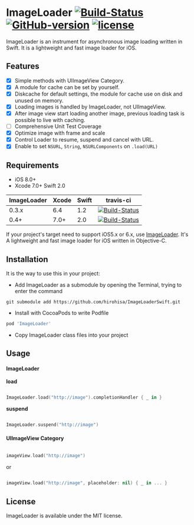 ImageLoader [![Build-Status](https://img.shields.io/travis/hirohisa/ImageLoaderSwift/master.svg)](https://travis-ci.org/hirohisa/ImageLoaderSwift) [![GitHub-version](https://img.shields.io/github/tag/hirohisa/ImageLoaderSwift.svg)](https://github.com/hirohisa/ImageLoaderSwift/tags) []([![Test-Coverage](https://img.shields.io/coveralls/hirohisa/ImageLoaderSwift/master.svg)](https://coveralls.io/r/hirohisa/ImageLoaderSwift)) [![license](https://img.shields.io/badge/license-MIT-000000.svg)](https://github.com/hirohisa/ImageLoaderSwift/blob/master/LICENSE)
=======

ImageLoader is an instrument for asynchronous image loading written in Swift. It is a lightweight and fast image loader for iOS.

Features
----------

- [x] Simple methods with UIImageView Category.
- [x] A module for cache can be set by yourself.
- [x] Diskcache for default settings, the module for cache use on disk and unused on memory.
- [x] Loading images is handled by ImageLoader, not UIImageView.
- [x] After image view start loading another image, previous loading task is possible to live with caching.
- [ ] Comprehensive Unit Test Coverage
- [x] Optimize image with frame and scale
- [x] Control Loader to resume, suspend and cancel with URL.
- [x] Enable to set `NSURL`, `String`, `NSURLComponents` on `.load(URL)`

Requirements
----------

- iOS 8.0+
- Xcode 7.0+ Swift 2.0

ImageLoader | Xcode | Swift | travis-ci
----------- | ----- | ----- | ---------
0.3.x | 6.4 | 1.2 | [![Build-Status](https://img.shields.io/travis/hirohisa/ImageLoaderSwift/0.3.7.svg)](https://travis-ci.org/hirohisa/ImageLoaderSwift)
0.4+ | 7.0+ | 2.0 | [![Build-Status](https://img.shields.io/travis/hirohisa/ImageLoaderSwift/master.svg)](https://travis-ci.org/hirohisa/ImageLoaderSwift)

If your project's target need to support iOS5.x or 6.x, use [ImageLoader](https://github.com/hirohisa/ImageLoader). It's A lightweight and fast image loader for iOS written in Objective-C.

Installation
----------

It is the way to use this in your project:

- Add ImageLoader as a submodule by opening the Terminal, trying to enter the command
```
git submodule add https://github.com/hirohisa/ImageLoaderSwift.git
```

- Install with CocoaPods to write Podfile

```ruby
pod 'ImageLoader'
```

- Copy ImageLoader class files into your project

Usage
----------

#### ImageLoader

**load**
```swift

ImageLoader.load("http://image").completionHandler { _ in }
```

**suspend**
```swift

ImageLoader.suspend("http://image")
```


#### UIImageView Category

```swift

imageView.load("http://image")
```

or

```swift

imageView.load("http://image", placeholder: nil) { _ in ... }
```


## License

ImageLoader is available under the MIT license.
